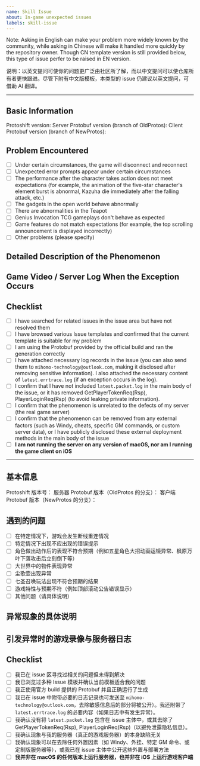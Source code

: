 ```yaml
---
name: Skill Issue
about: In-game unexpected issues
labels: skill-issue
---
```


Note: Asking in English can make your problem more widely known by the community, while asking in Chinese will make it handled more quickly by the repository owner. Though CN template version is still provided below, this type of issue perfer to be raised in EN version.

说明：以英文提问可使你的问题更广泛由社区所了解，而以中文提问可以使仓库所有者更快跟进。尽管下附有中文版模板，本类型的 issue 仍建议以英文提问，可借助 AI 翻译。

------------------------------------

## Basic Information

Protoshift version:
Server Protobuf version (branch of OldProtos):
Client Protobuf version (branch of NewProtos):

## Problem Encountered

- [ ] Under certain circumstances, the game will disconnect and reconnect
- [ ] Unexpected error prompts appear under certain circumstances
- [ ] The performance after the character takes action does not meet expectations (for example, the animation of the five-star character's element burst is abnormal, Kazuha die immediately after the falling attack, etc.)
- [ ] The gadgets in the open world behave abnormally
- [ ] There are abnormalities in the Teapot
- [ ] Genius Invocation TCG gameplays don't behave as expected
- [ ] Game features do not match expectations (for example, the top scrolling announcement is displayed incorrectly)
- [ ] Other problems (please specify)

## Detailed Description of the Phenomenon

## Game Video / Server Log When the Exception Occurs

## Checklist

- [ ] I have searched for related issues in the issue area but have not resolved them
- [ ] I have browsed various Issue templates and confirmed that the current template is suitable for my problem
- [ ] I am using the Protobuf provided by the official build and ran the generation correctly
- [ ] I have attached necessary log records in the issue (you can also send them to `mihomo-technology@outlook.com`, making it disclosed after removing sensitive information). I also attached the necessary content of `latest.errtrace.log` (if an exception occurs in the log).
- [ ] I confirm that I have not included `latest.packet.log` in the main body of the issue, or it has removed GetPlayerTokenReq(Rsp), PlayerLoginReq(Rsp) (to avoid leaking private information).
- [ ] I confirm that the phenomenon is unrelated to the defects of my server (the real game server)
- [ ] I confirm that the phenomenon can be removed from any external factors (such as Windy, cheats, specific GM commands, or custom server data), or I have publicly disclosed these external deployment methods in the main body of the issue
- [ ] **I am not running the server on any version of macOS, nor am I running the game client on iOS**

-----------------------------

## 基本信息

Protoshift 版本号：
服务器 Protobuf 版本（OldProtos 的分支）：
客户端 Protobuf 版本（NewProtos 的分支）：

## 遇到的问题

- [ ] 在特定情况下，游戏会发生断线重连情况
- [ ] 特定情况下出现不应出现的错误提示
- [ ] 角色做出动作后的表现不符合预期（例如五星角色大招动画运镜异常、枫原万叶下落攻击后立刻倒下等）
- [ ] 大世界中的物件表现异常
- [ ] 尘歌壶出现异常
- [ ] 七圣召唤玩法出现不符合预期的结果
- [ ] 游戏特性与预期不符（例如顶部滚动公告错误显示）
- [ ] 其他问题（请具体说明）

## 异常现象的具体说明

## 引发异常时的游戏录像与服务器日志

## Checklist

- [ ] 我已在 issue 区寻找过相关的问题但未得到解决
- [ ] 我已浏览过多种 Issue 模板并确认当前模板适合我的问题
- [ ] 我正使用官方 build 提供的 Protobuf 并且正确运行了生成
- [ ] 我已在 issue 中附带必要的日志记录也可发送至 `mihomo-technology@outlook.com`，去除敏感信息后的部分将被公开）。我还附带了 `latest.errtrace.log` 的必要内容（如果日志中有发生异常）。
- [ ] 我确认没有将 `latest.packet.log` 包含在 issue 主体中，或其去除了 GetPlayerTokenReq(Rsp), PlayerLoginReq(Rsp)（以避免泄露隐私信息）。
- [ ] 我确认现象与我的服务器（真正的游戏服务器）的本身缺陷无关
- [ ] 我确认现象可以在去除任何外置因素（如 Windy、外挂、特定 GM 命令、或定制版服务器等），或我已在 issue 主体中公开这些外置与部署方法
- [ ] **我并非在 macOS 的任何版本上运行服务器，也并非在 iOS 上运行游戏客户端**
